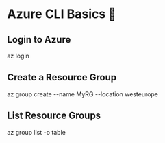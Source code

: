 # Azure CLI Basics 🧠

## Login to Azure
az login


## Create a Resource Group
az group create --name MyRG --location westeurope


## List Resource Groups
az group list -o table
